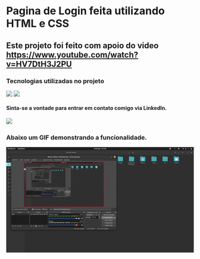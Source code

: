 # Pagina de Login feita utilizando HTML e CSS

## Este projeto foi feito com apoio do video https://www.youtube.com/watch?v=HV7DtH3J2PU
### Tecnologias utilizadas no projeto
<div style="display: inline_block">
<img src="https://cdn.jsdelivr.net/gh/devicons/devicon/icons/html5/html5-original.svg" width=50/>
<img src="https://cdn.jsdelivr.net/gh/devicons/devicon/icons/css3/css3-original.svg" width=50/>


#### Sinta-se a vontade para entrar em contato comigo via LinkedIn.
<a href="https://www.linkedin.com/in/davi-trajano-902483205" target="_blank"><img src="https://img.shields.io/badge/-LinkedIn-%230077B5?style=for-the-badge&logo=linkedin&logoColor=white" target="_blank"></a>

### Abaixo um GIF demonstrando a funcionalidade.

<p align="center">
<img src='https://raw.githubusercontent.com/davi-tr/login-html-css/main/preview/2022-08-20%2014-53-47.gif'/>
</p>
